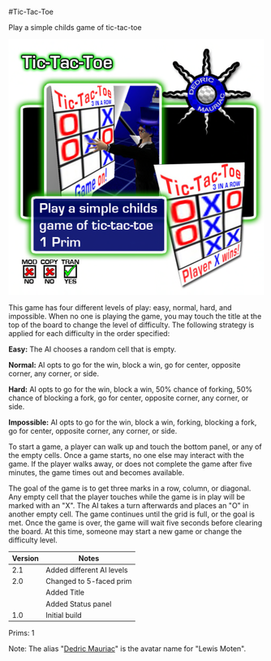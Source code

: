 #Tic-Tac-Toe

Play a simple childs game of tic-tac-toe

![Tic Tac Toe Demo](demo.png "Demonstration of Tic-Tac-Toe")

This game has four different levels of play: easy, normal, hard, and impossible. When no one is playing the game, you may touch the title at the top of the board to change the level of difficulty. The following strategy is applied for each difficulty in the order specified:

**Easy:** The AI chooses a random cell that is empty.

**Normal:** AI opts to go for the win, block a win, go for center, opposite corner, any corner, or side.

**Hard:** AI opts to go for the win, block a win, 50% chance of forking, 50% chance of blocking a fork, go for center, opposite corner, any corner, or side.

**Impossible:** AI opts to go for the win, block a win, forking, blocking a fork, go for center, opposite corner, any corner, or side.

To start a game, a player can walk up and touch the bottom panel, or any of the empty cells. Once a game starts, no one else may interact with the game. If the player walks away, or does not complete the game after five minutes, the game times out and becomes available.

The goal of the game is to get three marks in a row, column, or diagonal. Any empty cell that the player touches while the game is in play will be marked with an "X". The AI takes a turn afterwards and places an "O" in another empty cell. The game continues until the grid is full, or the goal is met. Once the game is over, the game will wait five seconds before clearing the board. At this time, someone may start a new game or change the difficulty level.

| Version | Notes                     |
| ------- | ------------------------- |
| 2.1     | Added different AI levels |
| 2.0     | Changed to 5-faced prim   |
|         | Added Title               |
|         | Added Status panel        |
| 1.0     | Initial build             |

Prims: 1

Note: The alias "[Dedric Mauriac](https://my.secondlife.com/dedric.mauriac)" is the avatar name for "Lewis Moten".